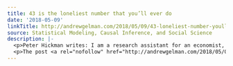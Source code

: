 ```yaml
---
title: 43 is the loneliest number that you’ll ever do
date: '2018-05-09'
linkTitle: http://andrewgelman.com/2018/05/09/43-loneliest-number-youll-ever/
source: Statistical Modeling, Causal Inference, and Social Science
description: |-
  <p>Peter Hickman writes: I am a research assistant for an economist, and I just came across something that seems to me to be poor research that is getting media coverage. The Cigna study is here. It&#8217;s measuring the degree of loneliness in America. You can click &#8220;read the full report&#8221; for more details. If you [&#8230;]</p>
  <p>The post <a rel="nofollow" href="http://andrewgelman.com/2018/05/09/43-loneliest-number-youll-ever/">43 is the loneliest number that you&#8217;ll ever do</
---
```

